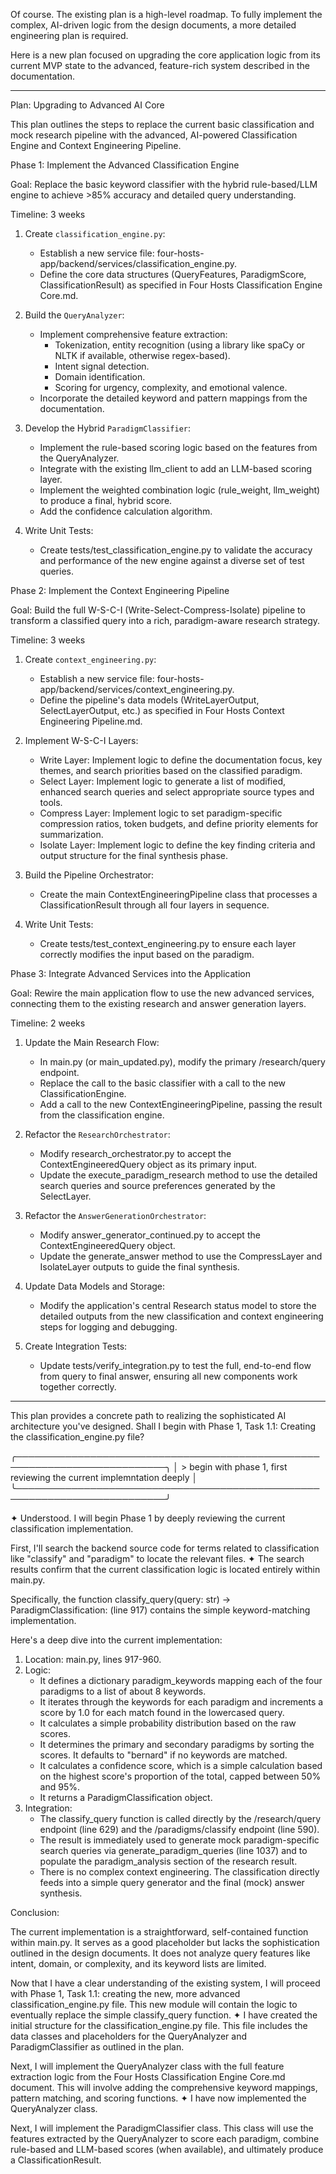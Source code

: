 Of course. The existing plan is a high-level roadmap. To fully implement the complex, AI-driven logic from the design documents, a more detailed
  engineering plan is required.

  Here is a new plan focused on upgrading the core application logic from its current MVP state to the advanced, feature-rich system described in the
  documentation.

  ---

  Plan: Upgrading to Advanced AI Core

  This plan outlines the steps to replace the current basic classification and mock research pipeline with the advanced, AI-powered Classification Engine
  and Context Engineering Pipeline.

  Phase 1: Implement the Advanced Classification Engine

  Goal: Replace the basic keyword classifier with the hybrid rule-based/LLM engine to achieve >85% accuracy and detailed query understanding.

  Timeline: 3 weeks

   1. Create `classification_engine.py`:
       * Establish a new service file: four-hosts-app/backend/services/classification_engine.py.
       * Define the core data structures (QueryFeatures, ParadigmScore, ClassificationResult) as specified in Four Hosts Classification Engine Core.md.

   2. Build the `QueryAnalyzer`:
       * Implement comprehensive feature extraction:
           * Tokenization, entity recognition (using a library like spaCy or NLTK if available, otherwise regex-based).
           * Intent signal detection.
           * Domain identification.
           * Scoring for urgency, complexity, and emotional valence.
       * Incorporate the detailed keyword and pattern mappings from the documentation.

   3. Develop the Hybrid `ParadigmClassifier`:
       * Implement the rule-based scoring logic based on the features from the QueryAnalyzer.
       * Integrate with the existing llm_client to add an LLM-based scoring layer.
       * Implement the weighted combination logic (rule_weight, llm_weight) to produce a final, hybrid score.
       * Add the confidence calculation algorithm.

   4. Write Unit Tests:
       * Create tests/test_classification_engine.py to validate the accuracy and performance of the new engine against a diverse set of test queries.

  Phase 2: Implement the Context Engineering Pipeline

  Goal: Build the full W-S-C-I (Write-Select-Compress-Isolate) pipeline to transform a classified query into a rich, paradigm-aware research strategy.

  Timeline: 3 weeks

   1. Create `context_engineering.py`:
       * Establish a new service file: four-hosts-app/backend/services/context_engineering.py.
       * Define the pipeline's data models (WriteLayerOutput, SelectLayerOutput, etc.) as specified in Four Hosts Context Engineering Pipeline.md.

   2. Implement W-S-C-I Layers:
       * Write Layer: Implement logic to define the documentation focus, key themes, and search priorities based on the classified paradigm.
       * Select Layer: Implement logic to generate a list of modified, enhanced search queries and select appropriate source types and tools.
       * Compress Layer: Implement logic to set paradigm-specific compression ratios, token budgets, and define priority elements for summarization.
       * Isolate Layer: Implement logic to define the key finding criteria and output structure for the final synthesis phase.

   3. Build the Pipeline Orchestrator:
       * Create the main ContextEngineeringPipeline class that processes a ClassificationResult through all four layers in sequence.

   4. Write Unit Tests:
       * Create tests/test_context_engineering.py to ensure each layer correctly modifies the input based on the paradigm.

  Phase 3: Integrate Advanced Services into the Application

  Goal: Rewire the main application flow to use the new advanced services, connecting them to the existing research and answer generation layers.

  Timeline: 2 weeks

   1. Update the Main Research Flow:
       * In main.py (or main_updated.py), modify the primary /research/query endpoint.
       * Replace the call to the basic classifier with a call to the new ClassificationEngine.
       * Add a call to the new ContextEngineeringPipeline, passing the result from the classification engine.

   2. Refactor the `ResearchOrchestrator`:
       * Modify research_orchestrator.py to accept the ContextEngineeredQuery object as its primary input.
       * Update the execute_paradigm_research method to use the detailed search queries and source preferences generated by the SelectLayer.

   3. Refactor the `AnswerGenerationOrchestrator`:
       * Modify answer_generator_continued.py to accept the ContextEngineeredQuery object.
       * Update the generate_answer method to use the CompressLayer and IsolateLayer outputs to guide the final synthesis.

   4. Update Data Models and Storage:
       * Modify the application's central Research status model to store the detailed outputs from the new classification and context engineering steps
         for logging and debugging.

   5. Create Integration Tests:
       * Update tests/verify_integration.py to test the full, end-to-end flow from query to final answer, ensuring all new components work together
         correctly.

  ---

  This plan provides a concrete path to realizing the sophisticated AI architecture you've designed. Shall I begin with Phase 1, Task 1.1: Creating the
  classification_engine.py file?

╭──────────────────────────────────────────────────────────────────────────╮
│  > begin with phase 1, first reviewing the current implemntation deeply  │
╰──────────────────────────────────────────────────────────────────────────╯

✦ Understood. I will begin Phase 1 by deeply reviewing the current classification implementation.

  First, I'll search the backend source code for terms related to classification like "classify" and "paradigm" to locate the relevant files.
✦ The search results confirm that the current classification logic is located entirely within main.py.

  Specifically, the function classify_query(query: str) -> ParadigmClassification: (line 917) contains the simple keyword-matching implementation.

  Here's a deep dive into the current implementation:

   1. Location: main.py, lines 917-960.
   2. Logic:
       * It defines a dictionary paradigm_keywords mapping each of the four paradigms to a list of about 8 keywords.
       * It iterates through the keywords for each paradigm and increments a score by 1.0 for each match found in the lowercased query.
       * It calculates a simple probability distribution based on the raw scores.
       * It determines the primary and secondary paradigms by sorting the scores. It defaults to "bernard" if no keywords are matched.
       * It calculates a confidence score, which is a simple calculation based on the highest score's proportion of the total, capped between 50% and
         95%.
       * It returns a ParadigmClassification object.
   3. Integration:
       * The classify_query function is called directly by the /research/query endpoint (line 629) and the /paradigms/classify endpoint (line 590).
       * The result is immediately used to generate mock paradigm-specific search queries via generate_paradigm_queries (line 1037) and to populate the
         paradigm_analysis section of the research result.
       * There is no complex context engineering. The classification directly feeds into a simple query generator and the final (mock) answer synthesis.

  Conclusion:

  The current implementation is a straightforward, self-contained function within main.py. It serves as a good placeholder but lacks the sophistication
  outlined in the design documents. It does not analyze query features like intent, domain, or complexity, and its keyword lists are limited.

  Now that I have a clear understanding of the existing system, I will proceed with Phase 1, Task 1.1: creating the new, more advanced
  classification_engine.py file. This new module will contain the logic to eventually replace the simple classify_query function.
✦ I have created the initial structure for the classification_engine.py file. This file includes the data classes and placeholders for the QueryAnalyzer
  and ParadigmClassifier as outlined in the plan.

  Next, I will implement the QueryAnalyzer class with the full feature extraction logic from the Four Hosts Classification Engine Core.md document. This
  will involve adding the comprehensive keyword mappings, pattern matching, and scoring functions.
✦ I have now implemented the QueryAnalyzer class.

  Next, I will implement the ParadigmClassifier class. This class will use the features extracted by the QueryAnalyzer to score each paradigm, combine
  rule-based and LLM-based scores (when available), and ultimately produce a ClassificationResult.

